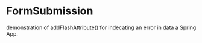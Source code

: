 # FormSubmission
demonstration of addFlashAttribute() for indecating an error in data a Spring App.
